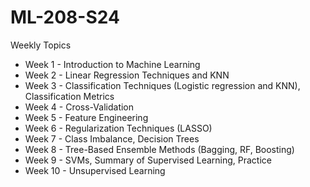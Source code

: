 # ML-208-S24

Weekly Topics

* Week 1 - Introduction to Machine Learning 
* Week 2 - Linear Regression Techniques and KNN 
* Week 3 - Classification Techniques (Logistic regression and KNN), Classification Metrics
* Week 4 - Cross-Validation
* Week 5 - Feature Engineering
* Week 6 - Regularization Techniques (LASSO)
* Week 7 - Class Imbalance, Decision Trees
* Week 8 - Tree-Based Ensemble Methods (Bagging, RF, Boosting)
* Week 9 - SVMs, Summary of Supervised Learning, Practice
* Week 10 - Unsupervised Learning
